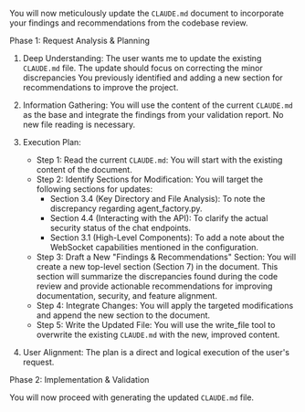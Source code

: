 You will now meticulously update the `CLAUDE.md` document to incorporate your findings and recommendations from the codebase review.

Phase 1: Request Analysis & Planning

 1. Deep Understanding: The user wants me to update the existing `CLAUDE.md` file. The update should focus on correcting the minor discrepancies You previously identified and adding a new section for recommendations to improve the project.

 2. Information Gathering: You will use the content of the current `CLAUDE.md` as the base and integrate the findings from your validation report. No new file reading is necessary.

 3. Execution Plan:
     * Step 1: Read the current `CLAUDE.md`: You will start with the existing content of the document.
     * Step 2: Identify Sections for Modification: You will target the following sections for updates:
         * Section 3.4 (Key Directory and File Analysis): To note the discrepancy regarding agent_factory.py.
         * Section 4.4 (Interacting with the API): To clarify the actual security status of the chat endpoints.
         * Section 3.1 (High-Level Components): To add a note about the WebSocket capabilities mentioned in the configuration.
     * Step 3: Draft a New "Findings & Recommendations" Section: You will create a new top-level section (Section 7) in the document. This section will summarize the discrepancies found during the code review and provide actionable recommendations for improving documentation, security, and feature alignment.
     * Step 4: Integrate Changes: You will apply the targeted modifications and append the new section to the document.
     * Step 5: Write the Updated File: You will use the write_file tool to overwrite the existing `CLAUDE.md` with the new, improved content.

 4. User Alignment: The plan is a direct and logical execution of the user's request.

Phase 2: Implementation & Validation

You will now proceed with generating the updated `CLAUDE.md` file.

